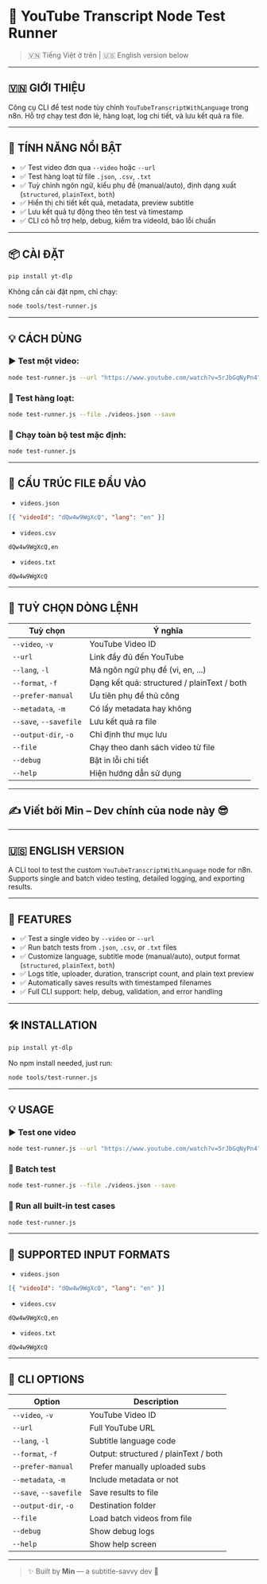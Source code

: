# 🧪 YouTube Transcript Node Test Runner

> 🇻🇳 Tiếng Việt ở trên | 🇺🇸 English version below

---

## 🇻🇳 GIỚI THIỆU

Công cụ CLI để test node tùy chỉnh `YouTubeTranscriptWithLanguage` trong n8n. Hỗ trợ chạy test đơn lẻ, hàng loạt, log chi tiết, và lưu kết quả ra file.

---

## 🚀 TÍNH NĂNG NỔI BẬT

- ✅ Test video đơn qua `--video` hoặc `--url`
- ✅ Test hàng loạt từ file `.json`, `.csv`, `.txt`
- ✅ Tuỳ chỉnh ngôn ngữ, kiểu phụ đề (manual/auto), định dạng xuất (`structured`, `plainText`, `both`)
- ✅ Hiển thị chi tiết kết quả, metadata, preview subtitle
- ✅ Lưu kết quả tự động theo tên test và timestamp
- ✅ CLI có hỗ trợ help, debug, kiểm tra videoId, báo lỗi chuẩn

---

## 📦 CÀI ĐẶT

```bash
pip install yt-dlp
```

Không cần cài đặt npm, chỉ chạy:

```bash
node tools/test-runner.js
```

---

## 💡 CÁCH DÙNG

### ▶️ Test một video:

```bash
node test-runner.js --url "https://www.youtube.com/watch?v=5rJbGqNyPn4" --lang vi --savefile
```

### 🧪 Test hàng loạt:

```bash
node test-runner.js --file ./videos.json --save
```

### 🔁 Chạy toàn bộ test mặc định:

```bash
node test-runner.js
```

---

## 📂 CẤU TRÚC FILE ĐẦU VÀO

- `videos.json`
```json
[{ "videoId": "dQw4w9WgXcQ", "lang": "en" }]
```

- `videos.csv`
```
dQw4w9WgXcQ,en
```

- `videos.txt`
```
dQw4w9WgXcQ
```

---

## 🧰 TUỲ CHỌN DÒNG LỆNH

| Tuỳ chọn | Ý nghĩa |
|----------|--------|
| `--video`, `-v` | YouTube Video ID |
| `--url`         | Link đầy đủ đến YouTube |
| `--lang`, `-l`  | Mã ngôn ngữ phụ đề (vi, en, ...) |
| `--format`, `-f`| Dạng kết quả: structured / plainText / both |
| `--prefer-manual` | Ưu tiên phụ đề thủ công |
| `--metadata`, `-m` | Có lấy metadata hay không |
| `--save`, `--savefile` | Lưu kết quả ra file |
| `--output-dir`, `-o` | Chỉ định thư mục lưu |
| `--file` | Chạy theo danh sách video từ file |
| `--debug` | Bật in lỗi chi tiết |
| `--help` | Hiện hướng dẫn sử dụng |

---

## ✍️ Viết bởi **Min** – Dev chính của node này 😎

---

## 🇺🇸 ENGLISH VERSION

A CLI tool to test the custom `YouTubeTranscriptWithLanguage` node for n8n. Supports single and batch video testing, detailed logging, and exporting results.

---

## 🚀 FEATURES

- ✅ Test a single video by `--video` or `--url`
- ✅ Run batch tests from `.json`, `.csv`, or `.txt` files
- ✅ Customize language, subtitle mode (manual/auto), output format (`structured`, `plainText`, `both`)
- ✅ Logs title, uploader, duration, transcript count, and plain text preview
- ✅ Automatically saves results with timestamped filenames
- ✅ Full CLI support: help, debug, validation, and error handling

---

## 🛠 INSTALLATION

```bash
pip install yt-dlp
```

No npm install needed, just run:

```bash
node tools/test-runner.js
```

---

## 💡 USAGE

### ▶️ Test one video

```bash
node test-runner.js --url "https://www.youtube.com/watch?v=5rJbGqNyPn4" --lang vi --savefile
```

### 🧪 Batch test

```bash
node test-runner.js --file ./videos.json --save
```

### 🔁 Run all built-in test cases

```bash
node test-runner.js
```

---

## 📂 SUPPORTED INPUT FORMATS

- `videos.json`
```json
[{ "videoId": "dQw4w9WgXcQ", "lang": "en" }]
```

- `videos.csv`
```
dQw4w9WgXcQ,en
```

- `videos.txt`
```
dQw4w9WgXcQ
```

---

## 🔧 CLI OPTIONS

| Option | Description |
|--------|-------------|
| `--video`, `-v` | YouTube Video ID |
| `--url`         | Full YouTube URL |
| `--lang`, `-l`  | Subtitle language code |
| `--format`, `-f`| Output: structured / plainText / both |
| `--prefer-manual` | Prefer manually uploaded subs |
| `--metadata`, `-m` | Include metadata or not |
| `--save`, `--savefile` | Save results to file |
| `--output-dir`, `-o` | Destination folder |
| `--file` | Load batch videos from file |
| `--debug` | Show debug logs |
| `--help` | Show help screen |

---

> ✨ Built by **Min** — a subtitle-savvy dev 🧠
